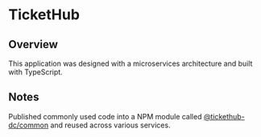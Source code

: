 # TicketHub

## Overview

This application was designed with a microservices architecture and built with TypeScript.

## Notes

Published commonly used code into a NPM module called [@tickethub-dc/common](https://github.com/dcphantom/tickethub-common) and reused across various services.
